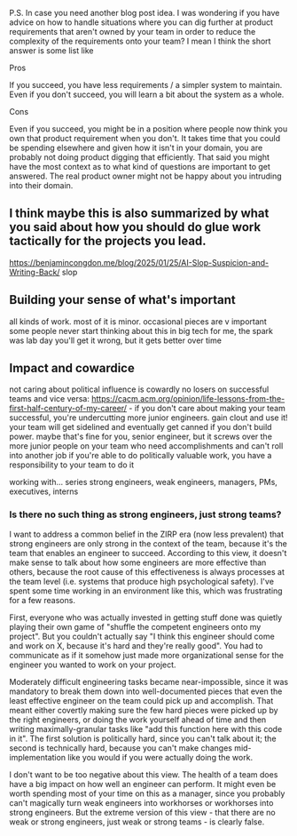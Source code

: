 P.S. In case you need another blog post idea. I was wondering if you have advice on how to handle situations where you can dig further at product requirements that aren't owned by your team in order to reduce the complexity of the requirements onto your team? I mean I think the short answer is some list like

Pros

If you succeed, you have less requirements / a simpler system to maintain.
Even if you don't succeed, you will learn a bit about the system as a whole.

Cons

Even if you succeed, you might be in a position where people now think you own that product requirement when you don't.
It takes time that you could be spending elsewhere and given how it isn't in your domain, you are probably not doing product digging that efficiently. That said you might have the most context as to what kind of questions are important to get answered.
The real product owner might not be happy about you intruding into their domain.

I think maybe this is also summarized by what you said about how you should do glue work tactically for the projects you lead.
---




https://benjamincongdon.me/blog/2025/01/25/AI-Slop-Suspicion-and-Writing-Back/
slop


## Building your sense of what's important

all kinds of work. most of it is minor. occasional pieces are v important
some people never start thinking about this in big tech
for me, the spark was lab day
you'll get it wrong, but it gets better over time

## Impact and cowardice

not caring about political influence is cowardly
no losers on successful teams and vice versa: https://cacm.acm.org/opinion/life-lessons-from-the-first-half-century-of-my-career/ - if you don't care about making your team successful, you're undercutting more junior engineers. gain clout and use it!
your team will get sidelined and eventually get canned if you don't build power. maybe that's fine for you, senior engineer, but it screws over the more junior people on your team who need accomplishments and can't roll into another job
if you're able to do politically valuable work, you have a responsibility to your team to do it


working with... series
strong engineers, weak engineers, managers, PMs, executives, interns

### Is there no such thing as strong engineers, just strong teams?

I want to address a common belief in the ZIRP era (now less prevalent) that strong engineers are only strong in the context of the team, because it's the team that enables an engineer to succeed. According to this view, it doesn't make sense to talk about how some engineers are more effective than others, because the root cause of this effectiveness is always processes at the team level (i.e. systems that produce high psychological safety). I've spent some time working in an environment like this, which was frustrating for a few reasons.

First, everyone who was actually invested in getting stuff done was quietly playing their own game of "shuffle the competent engineers onto my project". But you couldn't actually say "I think this engineer should come and work on X, because it's hard and they're really good". You had to communicate as if it somehow just made more organizational sense for the engineer you wanted to work on your project.

Moderately difficult engineering tasks became near-impossible, since it was mandatory to break them down into well-documented pieces that even the least effective engineer on the team could pick up and accomplish. That meant either covertly making sure the few hard pieces were picked up by the right engineers, or doing the work yourself ahead of time and then writing maximally-granular tasks like "add this function here with this code in it". The first solution is politically hard, since you can't talk about it; the second is technically hard, because you can't make changes mid-implementation like you would if you were actually doing the work.

I don't want to be too negative about this view. The health of a team does have a big impact on how well an engineer can perform. It might even be worth spending most of your time on this as a manager, since you probably can't magically turn weak engineers into workhorses or workhorses into strong engineers. But the extreme version of this view - that there are no weak or strong engineers, just weak or strong teams - is clearly false.
